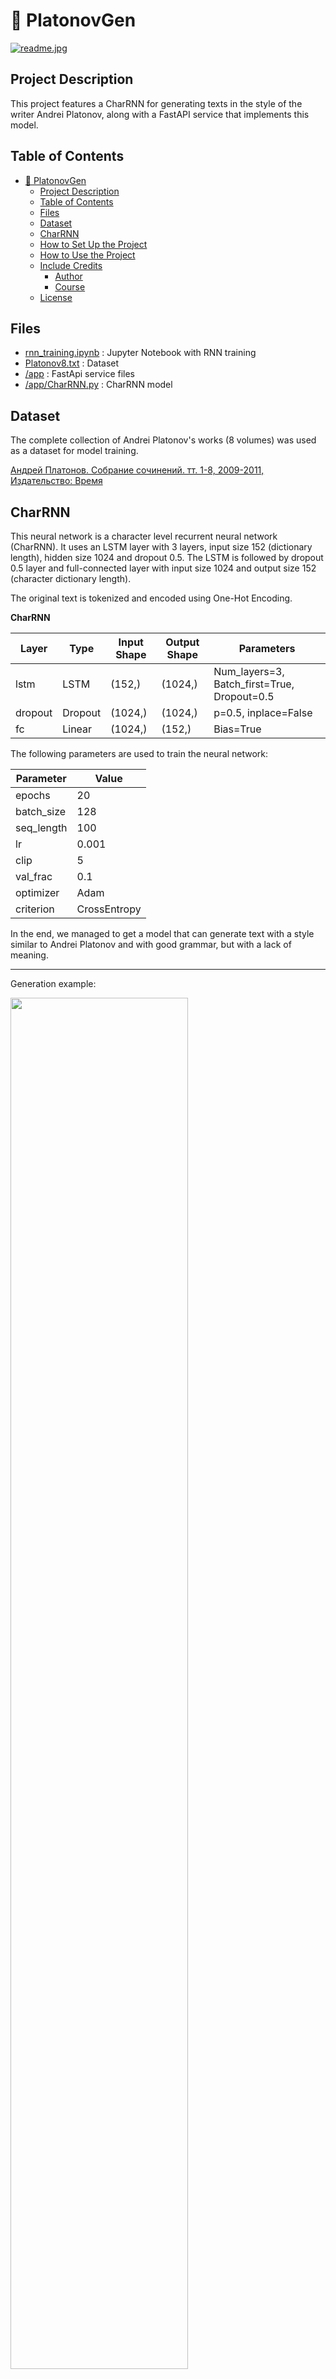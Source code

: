 # 📃 PlatonovGen
[![readme.jpg](https://i.postimg.cc/Pq07qrT1/1711580799261zstucq6c.jpg)](https://i.postimg.cc/Pq07qrT1/1711580799261zstucq6c.jpg)

## Project Description

This project features a CharRNN for generating texts in the style of the writer Andrei Platonov, along with a FastAPI service that implements this model.

## Table of Contents

- [📃 PlatonovGen](#-platonovgen)
  - [Project Description](#project-description)
  - [Table of Contents](#table-of-contents)
  - [Files](#files)
  - [Dataset](#dataset)
  - [CharRNN](#charrnn)
  - [How to Set Up the Project](#how-to-set-up-the-project)
  - [How to Use the Project](#how-to-use-the-project)
  - [Include Credits](#include-credits)
      - [Author](#author)
      - [Course](#course)
  - [License](#license)

## Files
- [rnn_training.ipynb](https://github.com/moxeeem/PlatonovGen/blob/main/rnn.ipynb) : Jupyter Notebook with RNN training
- [Platonov8.txt](https://github.com/moxeeem/PlatonovGen/blob/main/Platonov8.txt) : Dataset
- [/app](https://github.com/moxeeem/PlatonovGen/blob/main/app) : FastApi service files
- [/app/CharRNN.py](https://github.com/moxeeem/PlatonovGen/blob/main/app/CharRNN.py) : CharRNN model

## Dataset
The complete collection of Andrei Platonov's works (8 volumes) was used as a dataset for model training. 

[Андрей Платонов. Собрание сочинений. тт. 1-8, 2009-2011, Издательство: Время](https://archive.org/details/B-001-004-236/1/)


## CharRNN

This neural network is a character level recurrent neural network (CharRNN). It uses an LSTM layer with 3 layers, input size 152 (dictionary length), hidden size 1024 and dropout 0.5. The LSTM is followed by dropout 0.5 layer and full-connected layer with input size 1024 and output size 152 (character dictionary length).

The original text is tokenized and encoded using One-Hot Encoding.

**CharRNN**

| Layer  |        Type         |  Input Shape  | Output Shape | Parameters |
|--------|---------------------|---------------|--------------|------------|
| lstm   | LSTM                | (152,)         | (1024,)      | Num_layers=3, Batch_first=True, Dropout=0.5 |
| dropout| Dropout             | (1024,)        | (1024,)      | p=0.5, inplace=False |
| fc     | Linear              | (1024,)        | (152,)       | Bias=True  |

The following parameters are used to train the neural network:

| Parameter  |    Value   |
|------------|------------|
| epochs     | 20         |
| batch_size | 128        |
| seq_length | 100        |
| lr         | 0.001      |
| clip       | 5          |
| val_frac   | 0.1        |
| optimizer  | Adam       |
| criterion  | CrossEntropy|


In the end, we managed to get a model that can generate text with a style similar to Andrei Platonov and with good grammar, but with a lack of meaning.

---

Generation example:

<a href="https://i.postimg.cc/QxVd204w/2024-02-03-224158.png"><img src="https://i.postimg.cc/QxVd204w/2024-02-03-224158.png" width="75%"/></a>

## How to Set Up the Project

You can set up the project in two ways - using docker image or using virtual environment.

1. Using [docker image](https://hub.docker.com/repository/docker/moxeeeem/platonovgen/general)
   
   1. Download the image using command: 
      `docker pull moxeeeem/platonovgen`
   2. Run the image using command:
      `docker run -d -p 8000:8000 moxeeeem/platonovgen` 
   3. Go to http://localhost:8000/docs in your browser to see the service.
   

2. Using virtual environment
   
   1. Download the project files from github
   2. Create a virtual environment
      `python3 -m venv venv`
   3. Activate the virtual environment
      `source venv/bin/activate`
   4. Install requirements
      `pip install -r requirements.txt`
   5. Run the project
      `uvicorn main:app --reload`


## How to Use the Project

You can generate text in two ways - from request or from text file.

1. From request using `/generate_text/` endpoint
2. From text file using `/generate_text_from_file/` endpoint
   
   You can use *.txt or *.csv files.

## Include Credits

#### Author
Maxim Ivanov - [GitHub](https://github.com/moxeeem), [Telegram](https://t.me/fwznn_ql1d_8)

#### Course

This project was completed as part of the ["Рекуррентные сети в NLP и приложениях"](https://stepik.org/course/188632) course offered by [AI Education](https://stepik.org/users/628121134).


## License
This project is licensed under the MIT license. For more information, see the [LICENSE](/LICENSE) file.
